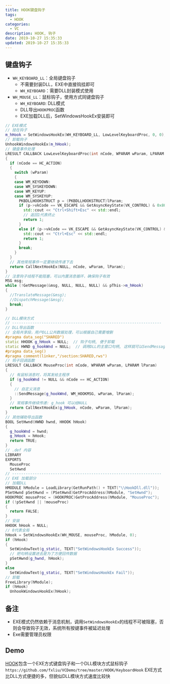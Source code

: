 ```yaml
---
title: HOOK键盘钩子
tags: 
  - HOOK
categories: 
  - VC
description: HOOK, 钩子
date: 2019-10-27 ‏‎15:35:33
updated: 2019-10-27 ‏‎15:35:33
---
```


## 键盘钩子

+ `WH_KEYBOARD_LL`：全局键盘钩子
  + 不需要封装DLL，EXE中直接钩挂即可
  + `WH_KEYBOARD`：需要DLL封装模式使用
+ `WH_MOUSE_LL`：鼠标钩子，使用方式同键盘钩子
  + `WH_KEYBOARD`: DLL模式
  + DLL导出`HOOKPROC`函数
  + EXE加载DLL后，SetWindowsHookEx安装即可

```C++
// EXE模式
// 挂在钩子
m_hHook = SetWindowsHookEx(WH_KEYBOARD_LL, LowLevelKeyboardProc, 0, 0);
// 卸载钩子
UnhookWindowsHookEx(m_hHook);
// 键盘事件处理
LRESULT CALLBACK LowLevelKeyboardProc(int nCode, WPARAM wParam, LPARAM lParam)
{
  if (nCode == HC_ACTION)
  {
    switch (wParam)
    {
    case WM_KEYDOWN:
    case WM_SYSKEYDOWN:
    case WM_KEYUP:
    case WM_SYSKEYUP:
      PKBDLLHOOKSTRUCT p = (PKBDLLHOOKSTRUCT)lParam;
      if (p->vkCode == VK_ESCAPE && GetAsyncKeyState(VK_CONTROL) & 0x8000 && GetAsyncKeyState(VK_SHIFT) & 0x8000) {
        std::cout << "Ctrl+Shift+Esc" << std::endl;
        // 返回1代表终止
        return 1;
      }
      else if (p->vkCode == VK_ESCAPE && GetAsyncKeyState(VK_CONTROL) & 0x8000) {
        std::cout << "Ctrl+Esc" << std::endl;
        return 1;
      }
      break;
    }
  }
  // 其他常规事件一定要继续传递下去
  return CallNextHookEx(NULL, nCode, wParam, lParam);
}
// 注意钩子线程不能阻塞，可以内置消息循环，确保钩子有效
MSG msg;
while (!GetMessage(&msg, NULL, NULL, NULL) && pThis->m_hHook)
{
  //TranslateMessage(&msg);
  //DispatchMessage(&msg);
  break;
}
```

```C++
// DLL模块方式
// ------------------------------------------------------------------
// DLL导出函数
// 全局共享段，用户DLL公共数据处理，可以根据自己需要增删
#pragma data_seg("SHARED")
static HHOOK g_hHook = NULL;  // 钩子句柄, 便于卸载
static HWND g_hookWnd = NULL;  // 调用DLL的主窗口句柄, 这样就可以SendMessage给主窗口鼠标消息及其参数
#pragma data_seg()
#pragma comment(linker,"/section:SHARED,rws")
// 钩子回调函数
LRESULT CALLBACK MouseProc(int nCode, WPARAM wParam, LPARAM lParam)
{
  // 有鼠标消息时，将其发给主程序
  if (g_hookWnd != NULL && nCode == HC_ACTION)
  {
    // 自定义消息
    ::SendMessage(g_hookWnd, WM_HOOKMSG, wParam, lParam);
  }
  // 常规事件继续传递: g_hook 可以给NULL
  return CallNextHookEx(g_hHook, nCode, wParam, lParam);
}
// 其他辅助导出函数
BOOL SetHwnd(HWND hwnd, HHOOK hHook)
{
  g_hookWnd = hwnd;
  g_hHook = hHook;
  return TRUE;
}
// .def 内容
LIBRARY
EXPORTS
  MouseProc
  SetHwnd
// ------------------------------------------------------------------
// EXE 加载部分
// 加载DLL
HMODULE hModule = LoadLibrary(GetRunPath() + TEXT("\\HookDll.dll"));
PSetHwnd pSetHwnd = (PSetHwnd)GetProcAddress(hModule, "SetHwnd");
HOOKPROC mouseProc = (HOOKPROC)GetProcAddress(hModule, "MouseProc");
if (!pSetHwnd || !mouseProc)
{
  return FALSE;
}
// 安装
HHOOK hHook = NULL;
// 0代表全局
hHook = SetWindowsHookEx(WH_MOUSE, mouseProc, hModule, 0);
if (hHook)
{
  SetWindowText(g_static, TEXT("SetWindowsHookEx Success"));
  // 把句柄设置进去是为了方便回传数据
  pSetHwnd(g_hwnd, hHook);
}
else
  SetWindowText(g_static, TEXT("SetWindowsHookEx Fail"));
// 卸载
FreeLibrary(hModule);
if (hHook)
  UnhookWindowsHookEx(hHook);

```

## 备注

+ EXE模式仍然依赖于消息机制，调用`SetWindowsHookEx`的线程不可被阻塞，否则会导致钩子无效，系统所有按键事件被延迟处理
+ Exe需要管理员权限

## Demo

[HOOK](https://github.com/fxliu/VCDemo/tree/master/HOOK/KeyboardHook)包含一个EXE方式键盘钩子和一个DLL模块方式鼠标钩子
`https://github.com/fxliu/VCDemo/tree/master/HOOK/KeyboardHook`
EXE方式比DLL方式便捷的多，但貌似DLL模块方式速度比较快

